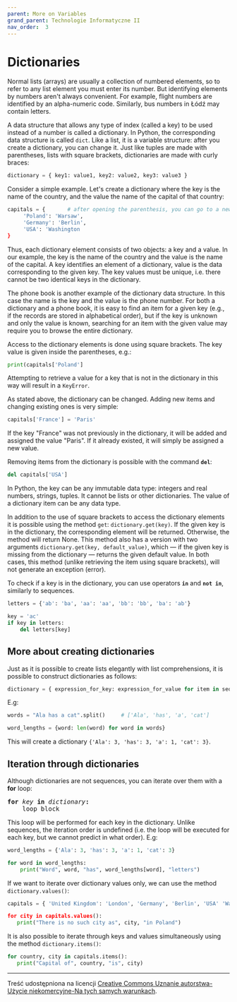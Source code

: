 ```yaml
---
parent: More on Variables
grand_parent: Technologie Informatyczne II
nav_order:  3
---
```


# Dictionaries

Normal lists (arrays) are usually a collection of numbered elements, so to refer to any list element you must enter its number. But identifying elements by numbers aren't always convenient. For example, flight numbers are identified by an alpha-numeric code. Similarly, bus numbers in Łódź may contain letters.

A data structure that allows any type of index (called a key) to be used instead of a number is called a dictionary. In Python, the corresponding data structure is called `dict`. Like a list, it is a variable structure: after you create a dictionary, you can change it. Just like tuples are made with parentheses, lists with square brackets, dictionaries are made with curly braces:

```python
dictionary = { key1: value1, key2: value2, key3: value3 }
```

Consider a simple example. Let's create a dictionary where the key is the name of the country, and the value the name of the capital of that country:

```python
capitals = {       # after opening the parenthesis, you can go to a new line
     'Poland': 'Warsaw',
     'Germany': 'Berlin',
     'USA': 'Washington 
}
```

Thus, each dictionary element consists of two objects: a key and a value. In our example, the key is the name of the country and the value is the name of the capital. A key identifies an element of a dictionary, value is the data corresponding to the given key. The key values ​​must be unique, i.e. there cannot be two identical keys in the dictionary.

The phone book is another example of the dictionary data structure. In this case the name is the key and the value is the phone number. For both a dictionary and a phone book, it is easy to find an item for a given key (e.g., if the records are stored in alphabetical order), but if the key is unknown and only the value is known, searching for an item with the given value may require you to browse the entire dictionary.

Access to the dictionary elements is done using square brackets. The key value is given inside the parentheses, e.g.:

```python
print(capitals['Poland']
```

Attempting to retrieve a value for a key that is not in the dictionary in this way will result in a `KeyError`.

As stated above, the dictionary can be changed. Adding new items and changing existing ones is very simple:

```python
capitals['France'] = 'Paris'
```

If the key "France" was not previously in the dictionary, it will be added and assigned the value "Paris". If it already existed, it will simply be assigned a new value.

Removing items from the dictionary is possible with the command **`del`**:

```python
del capitals['USA']
```

In Python, the key can be any immutable data type: integers and real numbers, strings, tuples. It cannot be lists or other dictionaries. The value of a dictionary item can be any data type.

In addition to the use of square brackets to access the dictionary elements it is possible using the method `get`: `dictionary.get(key)`. If the given key is in the dictionary, the corresponding element will be returned. Otherwise, the method will return None. This method also has a version with two arguments `dictionary.get(key, default_value)`, which — if the given key is missing from the dictionary — returns the given default value. In both cases, this method (unlike retrieving the item using square brackets), will not generate an exception (error).

To check if a key is in the dictionary, you can use operators **`in`** and **`not in`**, similarly to sequences.

```python
letters = {'ab': 'ba', 'aa': 'aa', 'bb': 'bb', 'ba': 'ab'} 

key = 'ac' 
if key in letters: 
    del letters[key]
```

## More about creating dictionaries

Just as it is possible to create lists elegantly with list comprehensions, it is possible to construct dictionaries as follows:

```python
dictionary = { expression_for_key: expression_for_value for item in sequence }
```

E.g:

```python
words = "Ala has a cat".split()     # ['Ala', 'has', 'a', 'cat']

word_lengths = {word: len(word) for word in words}
```

This will create a dictionary `{'Ala': 3, 'has': 3, 'a': 1, 'cat': 3}`.

## Iteration through dictionaries

Although dictionaries are not sequences, you can iterate over them with a **for** loop:

<pre>
<b>for</b> <i>key</i> <b>in</b> <i>dictionary</i><b>:</b>
    loop block
</pre>

This loop will be performed for each  key in the dictionary. Unlike sequences, the iteration order is undefined (i.e. the loop will be executed for each key, but we cannot predict in what order). E.g:

```python
word_lengths = {'Ala': 3, 'has': 3, 'a': 1, 'cat': 3} 

for word in word_lengths: 
    print("Word", word, "has", word_lengths[word], "letters")
```

If we want to iterate over dictionary values only, we can use the method `dictionary.values()`:

```python
capitals = { 'United Kingdom': 'London', 'Germany', 'Berlin', 'USA' 'Washington} 

for city in capitals.values(): 
   print("There is no such city as", city, "in Poland")
```

It is also possible to iterate through keys and values simultaneously using the method `dictionary.items()`:

```python
for country, city in capitals.items(): 
   print("Capital of", country, "is", city)
```

---

Treść udostępniona na licencji [Creative Commons Uznanie autorstwa-Użycie niekomercyjne-Na tych samych warunkach](https://creativecommons.org/licenses/by-nc-sa/4.0/deed.pl).
